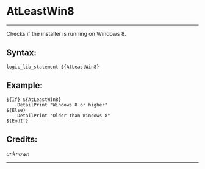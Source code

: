 # AtLeastWin8

---

Checks if the installer is running on Windows 8.

## Syntax:

	logic_lib_statement ${AtLeastWin8}

## Example:

	${If} ${AtLeastWin8}
		DetailPrint "Windows 8 or higher"
	${Else}
		DetailPrint "Older than Windows 8"
	${EndIf}

## Credits:

*unknown*

---
